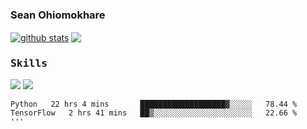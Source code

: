 ### Sean Ohiomokhare 


<a href="#"><img align="center" src="https://github-readme-stats.vercel.app/api?username=sean610&show_icons=true&include_all_commits=true&theme=aura&hide_border=false" alt="github stats"/></a>   <a href="#"><img align="center" src="https://github-readme-stats.vercel.app/api/top-langs/?username=sean610&layout=compact&theme=aura&hide_border=false" /></a> 

### <samp>Skills </samp> 
<img src="https://img.shields.io/badge/python%20-%2314354C.svg?&style=for-the-badge&logo=python&logoColor=white"/>
 <img src ="https://img.shields.io/badge/tensorflow-%2314355D.svg?&style=for-the-badge&logo=tensorflow&logoColor=white"/>

```text
Python   22 hrs 4 mins       ███████████████████▓░░░░░   78.44 %
TensorFlow   2 hrs 41 mins   ██▒░░░░░░░░░░░░░░░░░░░░░░   22.66 %
'''
